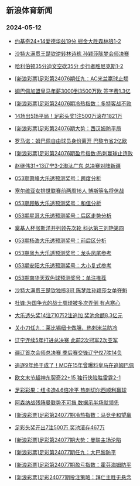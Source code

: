 ## 新浪体育新闻 
### 2024-05-12

+ [约基奇24+14爱德华兹19分 掘金大胜森林狼1-2](https://sports.sina.com.cn/basketball/nba/2024-05-11/doc-inauvqym4386350.shtml)

+ [沙特大满贯王楚钦逆转林诗栋 孙颖莎陈梦会师决赛](https://sports.sina.com.cn/others/pingpang/2024-05-11/doc-inauvksm7679344.shtml)

+ [哈利伯顿35分迪文空砍35分 步行者胜尼克斯1-2](https://sports.sina.com.cn/basketball/nba/2024-05-11/doc-inauvksp4494534.shtml)

+ [[新浪彩票]足彩第24076期任九：AC米兰赢球止颓](https://sports.sina.com.cn/l/2024-05-11/doc-inauvekr4578551.shtml)

+ [姆巴佩加盟皇马年薪3000到3500万欧 签字费1.3亿](https://sports.sina.com.cn/g/laliga/2024-05-11/doc-inauvqyi7602688.shtml)

+ [[新浪彩票]足彩第24076期冷热指数：多特客战不败](https://sports.sina.com.cn/l/2024-05-11/doc-inauvekp7802406.shtml)

+ [14场出5场平局！足彩头奖1注500万滚存1821万](https://sports.sina.com.cn/l/2024-05-11/doc-inauvekr4577430.shtml)

+ [[新浪彩票]足彩第24076期大势：西汉姆防平局](https://sports.sina.com.cn/l/2024-05-11/doc-inauvekr4577939.shtml)

+ [罗马诺：姆巴佩自由球员身份离开 巴黎节省2亿欧](https://sports.sina.com.cn/global/france/2024-05-11/doc-inauvqym4368549.shtml)

+ [[新浪彩票]足彩第24076期盈亏指数:热刺赢球止连败](https://sports.sina.com.cn/l/2024-05-11/doc-inauvekr4579371.shtml)

+ [赵继伟31+13辽宁3-2淘汰广东 总决赛对阵新疆](https://sports.sina.com.cn/basketball/cba/2024-05-11/doc-inauwncx7210212.shtml)

+ [053期萧峰大乐透预测奖号：跨度分析](https://sports.sina.com.cn/l/2024-05-11/doc-inauvvhf7519860.shtml)

+ [塞尔维亚女排世联赛前两周16人 博斯等名将休战](https://sports.sina.com.cn/others/volleyball/2024-05-11/doc-inauvzqf4182964.shtml)

+ [053期顾敏大乐透预测奖号：和值分析](https://sports.sina.com.cn/l/2024-05-11/doc-inauvvhi4296865.shtml)

+ [053期星哥大乐透预测奖号：后区走势分析](https://sports.sina.com.cn/l/2024-05-11/doc-inauvvhi4294520.shtml)

+ [奠基人杯张斯洋并列领先次轮 科达第三刘艳第四](https://sports.sina.com.cn/golf/lpga/2024-05-11/doc-inauvksm7682691.shtml)

+ [053期杨浩大乐透预测奖号：前后区分析](https://sports.sina.com.cn/l/2024-05-11/doc-inauvvhi4296596.shtml)

+ [053期凤九大乐透预测奖号：龙头凤尾参考](https://sports.sina.com.cn/l/2024-05-11/doc-inauvvhf7518102.shtml)

+ [053期安阳大乐透预测奖号：大小复式参考](https://sports.sina.com.cn/l/2024-05-11/doc-inauvvhf7519005.shtml)

+ [053期南华天双色球预测奖号：单注推荐](https://sports.sina.com.cn/l/2024-05-11/doc-inauvvhi4290353.shtml)

+ [沙特大满贯王楚钦独揽3冠 陈梦胜孙颖莎女单夺魁](https://sports.sina.com.cn/others/pingpang/2024-05-11/doc-inauwncz3984100.shtml)

+ [杜锋:为国争光的战士周琦被多次弄倒 有点寒心](https://sports.sina.com.cn/basketball/cba/2024-05-11/doc-inauwsmx3874835.shtml)

+ [大乐透头奖14注710万2注追加 奖池余额8.3亿元](https://sports.sina.com.cn/l/2024-05-11/doc-inauwncx7216649.shtml)

+ [关小刀任九：莱比锡纽卡做胆，热刺米兰防冷](https://sports.sina.com.cn/l/2024-05-11/doc-inauvzqf4186496.shtml)

+ [辽宁连续5年打进总决赛 此前2次冠军2次亚军](https://sports.sina.com.cn/basketball/cba/2024-05-11/doc-inauwsmx3866226.shtml)

+ [疆辽首次会师总决赛 季后赛交锋辽宁仅7胜14负](https://sports.sina.com.cn/basketball/cba/2024-05-11/doc-inauwsmx3865392.shtml)

+ [追逐9年终于成了！MC在15年曾曝料皇马在追姆巴佩](https://sports.sina.com.cn/g/laliga/2024-05-11/doc-inauvqyi7612710.shtml)

+ [欧文末节超神东契奇22+15 独行侠险胜雷霆2-1](https://sports.sina.com.cn/basketball/nba/2024-05-12/doc-inauxiip6742351.shtml)

+ [足彩彩果：纽卡造4.6倍冷平 热刺切尔西顺利赢球](https://sports.sina.com.cn/l/2024-05-12/doc-inauxprm6620537.shtml)

+ [阿森纳战残阵曼联势不可挡 数据示半场就领先](https://sports.sina.com.cn/l/2024-05-12/doc-inauxprp3395144.shtml)

+ [[新浪彩票]足彩第24077期冷热指数：马竞坐和望赢](https://sports.sina.com.cn/l/2024-05-12/doc-inauxprp3398584.shtml)

+ [足彩头奖开出7注500万 奖池滚存467万](https://sports.sina.com.cn/l/2024-05-12/doc-inauxprm6620537.shtml)

+ [[新浪彩票]足彩第24077期大势：曼联主场沦陷](https://sports.sina.com.cn/l/2024-05-12/doc-inauxprm6634020.shtml)

+ [[新浪彩票]足彩第24077期任九：大巴黎防平](https://sports.sina.com.cn/l/2024-05-12/doc-inauxprp3412641.shtml)

+ [[新浪彩票]足彩第24077期盈亏指数：霍芬海姆防平](https://sports.sina.com.cn/l/2024-05-12/doc-inauxprm6637014.shtml)

+ [[新浪彩票]足彩24077期投注策略：拜仁主胜无悬念](https://sports.sina.com.cn/l/2024-05-12/doc-inauxprm6636397.shtml)

